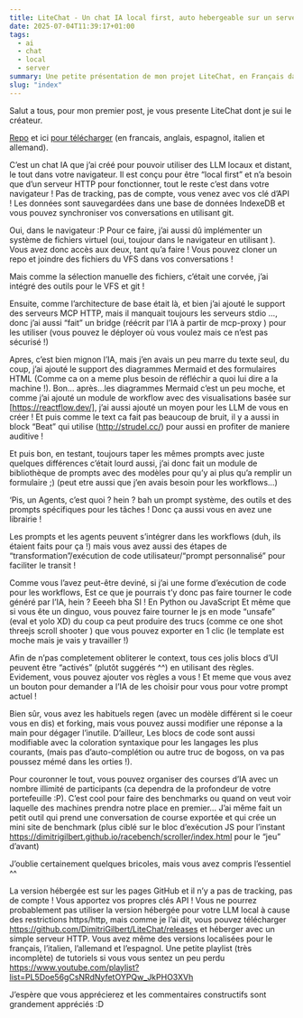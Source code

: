 ```yaml
---
title: LiteChat - Un chat IA local first, auto hebergeable sur un server HTTP
date: 2025-07-04T11:39:17+01:00
tags: 
  - ai
  - chat
  - local
  - server
summary: Une petite présentation de mon projet LiteChat, en Français dans le texte !
slug: "index"
---
```


Salut a tous, pour mon premier post, je vous presente LiteChat dont je sui le créateur.

[Repo](https://github.com/DimitriGilbert/LiteChat) et ici [pour télécharger](https://github.com/DimitriGilbert/LiteChat/releases) (en francais, anglais, espagnol, italien et allemand).



C’est un chat IA que j’ai créé pour pouvoir utiliser des LLM locaux et distant, le tout dans votre navigateur. Il est conçu pour être “local first” et n’a besoin que d’un serveur HTTP pour fonctionner, tout le reste c’est dans votre navigateur ! Pas de tracking, pas de compte, vous venez avec vos clé d’API ! Les données sont sauvegardées dans une base de données IndexeDB et vous pouvez synchroniser vos conversations en utilisant git.

Oui, dans le navigateur :P Pour ce faire, j’ai aussi dû implémenter un système de fichiers virtuel (oui, toujour dans le navigateur en utilisant ). Vous avez donc accès aux deux, tant qu’a faire ! Vous pouvez cloner un repo et joindre des fichiers du VFS dans vos conversations !

Mais comme la sélection manuelle des fichiers, c’était une corvée, j’ai intégré des outils pour le VFS et git !

Ensuite, comme l’architecture de base était là, et bien j’ai ajouté le support des serveurs MCP HTTP, mais il manquait toujours les serveurs stdio …, donc j’ai aussi “fait” un bridge (réécrit par l’IA à partir de mcp-proxy ) pour les utiliser (vous pouvez le déployer où vous voulez mais ce n’est pas sécurisé !)

Apres, c’est bien mignon l’IA, mais j’en avais un peu marre du texte seul, du coup, j’ai ajouté le support des diagrammes Mermaid et des formulaires HTML (Comme ca on a meme plus besoin de réfléchir a quoi lui dire a la machine !). Bon… après…les diagrammes Mermaid c’est un peu moche, et comme j’ai ajouté un module de workflow avec des visualisations basée sur [https://reactflow.dev/], j’ai aussi ajouté un moyen pour les LLM de vous en créer ! Et puis comme le text ca fait pas beaucoup de bruit, il y a aussi in block “Beat” qui utilise (http://strudel.cc/) pour aussi en profiter de maniere auditive !

Et puis bon, en testant, toujours taper les mêmes prompts avec juste quelques différences c’était lourd aussi, j’ai donc fait un module de bibliothèque de prompts avec des modèles pour qu’y ai plus qu’a remplir un formulaire ;) (peut etre aussi que j’en avais besoin pour les workflows…)

‘Pis, un Agents, c’est quoi ? hein ? bah un prompt système, des outils et des prompts spécifiques pour les tâches ! Donc ça aussi vous en avez une librairie !

Les prompts et les agents peuvent s’intégrer dans les workflows (duh, ils étaient faits pour ça !) mais vous avez aussi des étapes de “transformation”/exécution de code utilisateur/“prompt personnalisé” pour faciliter le transit !

Comme vous l’avez peut-être deviné, si j’ai une forme d’exécution de code pour les workflows, Est ce que je pourrais t’y donc pas faire tourner le code généré par l’IA, hein ? Eeeeh bha SI ! En Python ou JavaScript Et même que si vous ête un dinguo, vous pouvez faire tourner le js en mode “unsafe” (eval et yolo XD) du coup ca peut produire des trucs (comme ce one shot threejs scroll shooter ) que vous pouvez exporter en 1 clic (le template est moche mais je vais y travailler !)

Afin de n’pas completement obliterer le context, tous ces jolis blocs d’UI peuvent être “activés” (plutôt suggérés ^^) en utilisant des règles. Evidement, vous pouvez ajouter vos règles a vous ! Et meme que vous avez un bouton pour demander a l’IA de les choisir pour vous pour votre prompt actuel !

Bien sûr, vous avez les habituels regen (avec un modèle différent si le coeur vous en dis) et forking, mais vous pouvez aussi modifier une réponse a la main pour dégager l’inutile. D’ailleur, Les blocs de code sont aussi modifiable avec la coloration syntaxique pour les langages les plus courants, (mais pas d’auto-complétion ou autre truc de bogoss, on va pas poussez mémé dans les orties !).

Pour couronner le tout, vous pouvez organiser des courses d’IA avec un nombre illimité de participants (ca dependra de la profondeur de votre portefeuille :P). C’est cool pour faire des benchmarks ou quand on veut voir laquelle des machines prendra notre place en premier… J’ai même fait un petit outil qui prend une conversation de course exportée et qui crée un mini site de benchmark (plus ciblé sur le bloc d’exécution JS pour l’instant https://dimitrigilbert.github.io/racebench/scroller/index.html pour le “jeu” d’avant)

J’oublie certainement quelques bricoles, mais vous avez compris l’essentiel ^^

La version hébergée est sur les pages GitHub et il n’y a pas de tracking, pas de compte ! Vous apportez vos propres clés API ! Vous ne pourrez probablement pas utiliser la version hébergée pour votre LLM local à cause des restrictions https/http, mais comme je l’ai dit, vous pouvez télécharger https://github.com/DimitriGilbert/LiteChat/releases et héberger avec un simple serveur HTTP. Vous avez même des versions localisées pour le français, l’italien, l’allemand et l’espagnol. Une petite playlist (très incomplète) de tutoriels si vous vous sentez un peu perdu https://www.youtube.com/playlist?list=PL5Doe56gCsNRdNyfetOYPQw_JkPHO3XVh

J’espère que vous apprécierez et les commentaires constructifs sont grandement appréciés :D